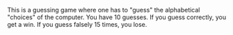 This is a guessing game where one has to "guess" the alphabetical "choices" of the computer.
You have 10 guesses. If you guess correctly, you get a win. If you guess falsely 15 times, you lose.
